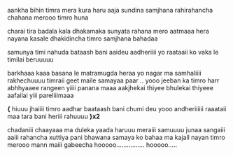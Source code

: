 aankha bihin timra mera 
kura haru aaja sundina
samjhana rahirahancha 
chahana merooo timro huna 


charai tira badala kala dhakamaka
sunyata rahana mero aatmaaa
hera nayana kasale dhakidincha 
timro samjhana bahadaa

samunya timi nahuda 
bataash bani aaideu
aadheriiii yo raataaii ko 
vaka le timilai beruuuuu

barkhaaa kaaa basana le 
matramugda heraa yo nagar ma
samhaliiii rakhechuuuu timraii geet maile samayaa paar
..
yooo jeeban ka timro 
harr abhhyaaee 
rangeen yiiii panana maaa
aakjhekai thiyee bhulekai thiyeee 
aafailai yiii pareliiimaaa

**{** hiuuu jhaiiii timro aadhar baataash bani chumi deu
yooo andheriiiiii raaataii maa tara bani heriii rahuuuu **}x2**

chadaniii chaayaaa ma duleka yaada haruuu
meraiii samuuuu junaa sangaiii aaiii rahancha 
xuttiya pani bhawana samaya ko bahaa ma
kajall nayan timro merooo mann maiii gabeecha
hooooo................ hooooo.....




